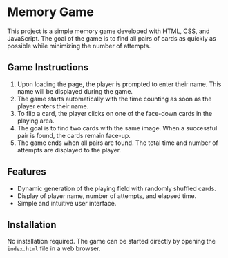 # Memory Game

This project is a simple memory game developed with HTML, CSS, and JavaScript. The goal of the game is to find all pairs of cards as quickly as possible while minimizing the number of attempts.

## Game Instructions

1. Upon loading the page, the player is prompted to enter their name. This name will be displayed during the game.
2. The game starts automatically with the time counting as soon as the player enters their name.
3. To flip a card, the player clicks on one of the face-down cards in the playing area.
4. The goal is to find two cards with the same image. When a successful pair is found, the cards remain face-up.
5. The game ends when all pairs are found. The total time and number of attempts are displayed to the player.

## Features

- Dynamic generation of the playing field with randomly shuffled cards.
- Display of player name, number of attempts, and elapsed time.
- Simple and intuitive user interface.

## Installation

No installation required. The game can be started directly by opening the `index.html` file in a web browser.
